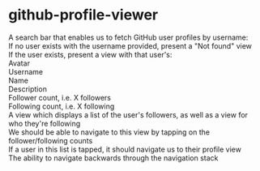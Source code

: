 # github-profile-viewer

A search bar that enables us to fetch GitHub user profiles by username: <br/>
If no user exists with the username provided, present a "Not found" view<br/>
If the user exists, present a view with that user's:<br/>
Avatar<br/>
Username<br/>
Name<br/>
Description<br/>
Follower count, i.e. X followers<br/>
Following count, i.e. X following<br/>
A view which displays a list of the user's followers, as well as a view for who they're following<br/>
We should be able to navigate to this view by tapping on the follower/following counts<br/>
If a user in this list is tapped, it should navigate us to their profile view<br/>
The ability to navigate backwards through the navigation stack<br/>
